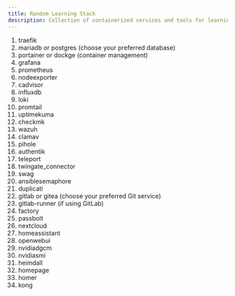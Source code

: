 ```yaml
---
title: Random Learning Stack
description: Collection of containerized services and tools for learning and development
---
```


1. traefik
2. mariadb or postgres (choose your preferred database)
3. portainer or dockge (container management)
4. grafana
5. prometheus
6. nodeexporter
7. cadvisor
8. influxdb
9. loki
10. promtail
11. uptimekuma
12. checkmk
13. wazuh
13. clamav
14. pihole
15. authentik
16. teleport
17. twingate_connector
18. swag
19. ansiblesemaphore
20. duplicati
21. gitlab or gitea (choose your preferred Git service)
22. gitlab-runner (if using GitLab)
23. factory
24. passbolt
25. nextcloud
26. homeassistant
27. openwebui
28. nvidiadgcm
29. nvidiasmi
30. heimdall
31. homepage
32. homer
33. kong